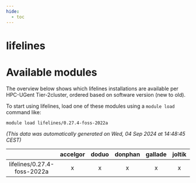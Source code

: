 ```yaml
---
hide:
  - toc
---
```


lifelines
=========

# Available modules


The overview below shows which lifelines installations are available per HPC-UGent Tier-2cluster, ordered based on software version (new to old).

To start using lifelines, load one of these modules using a `module load` command like:

```shell
module load lifelines/0.27.4-foss-2022a
```

*(This data was automatically generated on Wed, 04 Sep 2024 at 14:48:45 CEST)*  

| |accelgor|doduo|donphan|gallade|joltik|shinx|skitty|
| :---: | :---: | :---: | :---: | :---: | :---: | :---: | :---: |
|lifelines/0.27.4-foss-2022a|x|x|x|x|x|-|x|
